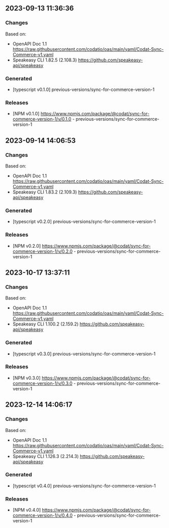 

## 2023-09-13 11:36:36
### Changes
Based on:
- OpenAPI Doc 1.1 https://raw.githubusercontent.com/codatio/oas/main/yaml/Codat-Sync-Commerce-v1.yaml
- Speakeasy CLI 1.82.5 (2.108.3) https://github.com/speakeasy-api/speakeasy
### Generated
- [typescript v0.1.0] previous-versions/sync-for-commerce-version-1
### Releases
- [NPM v0.1.0] https://www.npmjs.com/package/@codat/sync-for-commerce-version-1/v/0.1.0 - previous-versions/sync-for-commerce-version-1

## 2023-09-14 14:06:53
### Changes
Based on:
- OpenAPI Doc 1.1 https://raw.githubusercontent.com/codatio/oas/main/yaml/Codat-Sync-Commerce-v1.yaml
- Speakeasy CLI 1.83.2 (2.109.3) https://github.com/speakeasy-api/speakeasy
### Generated
- [typescript v0.2.0] previous-versions/sync-for-commerce-version-1
### Releases
- [NPM v0.2.0] https://www.npmjs.com/package/@codat/sync-for-commerce-version-1/v/0.2.0 - previous-versions/sync-for-commerce-version-1

## 2023-10-17 13:37:11
### Changes
Based on:
- OpenAPI Doc 1.1 https://raw.githubusercontent.com/codatio/oas/main/yaml/Codat-Sync-Commerce-v1.yaml
- Speakeasy CLI 1.100.2 (2.159.2) https://github.com/speakeasy-api/speakeasy
### Generated
- [typescript v0.3.0] previous-versions/sync-for-commerce-version-1
### Releases
- [NPM v0.3.0] https://www.npmjs.com/package/@codat/sync-for-commerce-version-1/v/0.3.0 - previous-versions/sync-for-commerce-version-1

## 2023-12-14 14:06:17
### Changes
Based on:
- OpenAPI Doc 1.1 https://raw.githubusercontent.com/codatio/oas/main/yaml/Codat-Sync-Commerce-v1.yaml
- Speakeasy CLI 1.126.3 (2.214.3) https://github.com/speakeasy-api/speakeasy
### Generated
- [typescript v0.4.0] previous-versions/sync-for-commerce-version-1
### Releases
- [NPM v0.4.0] https://www.npmjs.com/package/@codat/sync-for-commerce-version-1/v/0.4.0 - previous-versions/sync-for-commerce-version-1